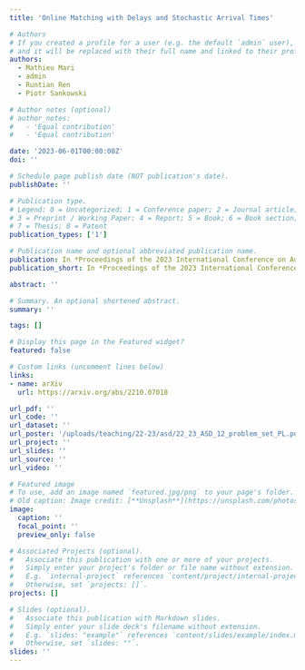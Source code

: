```yaml
---
title: 'Online Matching with Delays and Stochastic Arrival Times'

# Authors
# If you created a profile for a user (e.g. the default `admin` user), write the username (folder name) here
# and it will be replaced with their full name and linked to their profile.
authors:
  - Mathieu Mari
  - admin
  - Runtian Ren
  - Piotr Sankowski

# Author notes (optional)
# author_notes:
#   - 'Equal contribution'
#   - 'Equal contribution'

date: '2023-06-01T00:00:00Z'
doi: ''

# Schedule page publish date (NOT publication's date).
publishDate: ''

# Publication type.
# Legend: 0 = Uncategorized; 1 = Conference paper; 2 = Journal article;
# 3 = Preprint / Working Paper; 4 = Report; 5 = Book; 6 = Book section;
# 7 = Thesis; 8 = Patent
publication_types: ['1']

# Publication name and optional abbreviated publication name.
publication: In *Proceedings of the 2023 International Conference on Autonomous Agents and Multiagent Systems* **(AAMAS '23)**
publication_short: In *Proceedings of the 2023 International Conference on Autonomous Agents and Multiagent Systems* **(AAMAS '23)**

abstract: ''

# Summary. An optional shortened abstract.
summary: ''

tags: []

# Display this page in the Featured widget?
featured: false

# Custom links (uncomment lines below)
links:
- name: arXiv
  url: https://arxiv.org/abs/2210.07018

url_pdf: ''
url_code: ''
url_dataset: ''
url_poster: '/uploads/teaching/22-23/asd/22_23_ASD_12_problem_set_PL.pdf'
url_project: ''
url_slides: ''
url_source: ''
url_video: ''

# Featured image
# To use, add an image named `featured.jpg/png` to your page's folder.
# Old caption: Image credit: [**Unsplash**](https://unsplash.com/photos/pLCdAaMFLTE)
image:
  caption: ''
  focal_point: ''
  preview_only: false

# Associated Projects (optional).
#   Associate this publication with one or more of your projects.
#   Simply enter your project's folder or file name without extension.
#   E.g. `internal-project` references `content/project/internal-project/index.md`.
#   Otherwise, set `projects: []`.
projects: []

# Slides (optional).
#   Associate this publication with Markdown slides.
#   Simply enter your slide deck's filename without extension.
#   E.g. `slides: "example"` references `content/slides/example/index.md`.
#   Otherwise, set `slides: ""`.
slides: ''
---
```


<!-- {{% callout note %}}
Click the _Cite_ button above to demo the feature to enable visitors to import publication metadata into their reference management software.
{{% /callout %}}

{{% callout note %}}
Create your slides in Markdown - click the _Slides_ button to check out the example.
{{% /callout %}}

Supplementary notes can be added here, including [code, math, and images](https://wowchemy.com/docs/writing-markdown-latex/). -->
